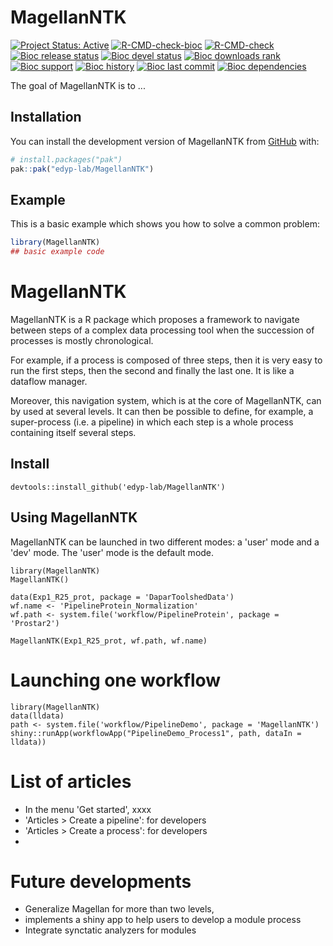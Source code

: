 
# MagellanNTK

<!-- badges: start -->
[![Project Status: Active](https://www.repostatus.org/badges/latest/active.svg)](https://www.repostatus.org/#active)
[![R-CMD-check-bioc](https://github.com/edyp-lab/MagellanNTK/workflows/R-CMD-check-bioc/badge.svg)](https://github.com/edyp-lab/MagellanNTK/actions?query=workflow%3AR-CMD-check-bioc)
[![R-CMD-check](https://github.com/edyp-lab/omXplore/actions/workflows/R-CMD-check.yaml/badge.svg)](https://github.com/edyp-lab/MagellanNTK/actions/workflows/R-CMD-check.yaml)
[![Bioc release status](http://www.bioconductor.org/shields/build/release/bioc/MagellanNTK.svg)](https://bioconductor.org/checkResults/release/bioc-LATEST/MagellanNTK)
[![Bioc devel status](http://www.bioconductor.org/shields/build/devel/bioc/MagellanNTK.svg)](https://bioconductor.org/checkResults/devel/bioc-LATEST/MagellanNTK)
[![Bioc downloads rank](https://bioconductor.org/shields/downloads/release/MagellanNTK.svg)](http://bioconductor.org/packages/stats/bioc/MagellanNTK/)
[![Bioc support](https://bioconductor.org/shields/posts/MagellanNTK.svg)](https://support.bioconductor.org/tag/MagellanNTK)
[![Bioc history](https://bioconductor.org/shields/years-in-bioc/MagellanNTK.svg)](https://bioconductor.org/packages/release/bioc/html/MagellanNTK.html#since)
[![Bioc last commit](https://bioconductor.org/shields/lastcommit/devel/bioc/MagellanNTK.svg)](http://bioconductor.org/checkResults/devel/bioc-LATEST/MagellanNTK/)
[![Bioc dependencies](https://bioconductor.org/shields/dependencies/release/MagellanNTK.svg)](https://bioconductor.org/packages/release/bioc/html/MagellanNTK.html#since)
<!-- badges: end -->

The goal of MagellanNTK is to ...

## Installation

You can install the development version of MagellanNTK from [GitHub](https://github.com/) with:

``` r
# install.packages("pak")
pak::pak("edyp-lab/MagellanNTK")
```

## Example

This is a basic example which shows you how to solve a common problem:

``` r
library(MagellanNTK)
## basic example code
```

  
# MagellanNTK

MagellanNTK is a R package which proposes a framework to navigate between steps of a complex data processing tool when the succession of processes is mostly chronological.

For example, if a process is composed of three steps, then it is very easy to run the first steps, then the second and finally the last one. It is like a dataflow manager.

Moreover, this navigation system, which is at the core of MagellanNTK, can by used at several levels. It can then be possible to define, for example, a super-process (i.e. a pipeline) in which each step is a whole process containing itself several steps.


## Install

```
devtools::install_github('edyp-lab/MagellanNTK')
```

## Using MagellanNTK


MagellanNTK can be launched in two different modes: a 'user' mode and a 'dev' mode. 
The 'user' mode is the default mode.

```
library(MagellanNTK)
MagellanNTK()

data(Exp1_R25_prot, package = 'DaparToolshedData')
wf.name <- 'PipelineProtein_Normalization'
wf.path <- system.file('workflow/PipelineProtein', package = 'Prostar2')

MagellanNTK(Exp1_R25_prot, wf.path, wf.name)
```


# Launching one workflow

```
library(MagellanNTK)
data(lldata)
path <- system.file('workflow/PipelineDemo', package = 'MagellanNTK')
shiny::runApp(workflowApp("PipelineDemo_Process1", path, dataIn = lldata))

```


# List of articles

* In the menu 'Get started', xxxx
* 'Articles > Create a pipeline': for developers
* 'Articles > Create a process': for developers
* 



# Future developments

* Generalize Magellan for more than two levels,
* implements a shiny app to help users to develop a module process
* Integrate synctatic analyzers for modules
